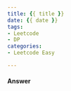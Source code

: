 ```yaml
---
title: {{ title }}
date: {{ date }}
tags:
- Leetcode
- DP
categories: 
- Leetcode Easy

---
```


#### Answer
```c

```
